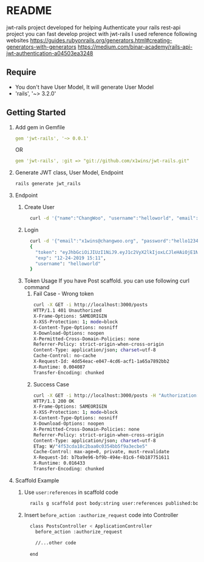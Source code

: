 # README
jwt-rails project developed for helping Authenticate your rails rest-api project
you can fast develop project with jwt-rails
I used reference following websites
https://guides.rubyonrails.org/generators.html#creating-generators-with-generators
https://medium.com/binar-academy/rails-api-jwt-authentication-a04503ea3248

## Require
* You don't have User Model, It will generate User Model
* 'rails', '~> 3.2.0'

## Getting Started
1. Add gem in Gemfile
    ```yaml
    gem 'jwt-rails', '~> 0.0.1'
    ```
    OR
    ```yaml
    gem 'jwt-rails', :git => "git://github.com/x1wins/jwt-rails.git"
    ```

2. Generate JWT class, User Model, Endpoint
    ```bash
    rails generate jwt_rails
    ```

3. Endpoint
    1. Create User
        ```bash
          curl -d '{"name":"ChangWoo", "username":"helloworld", "email":"x1wins@changwoo.org", "password":"hello1234", "password_confirmation":"hello1234"}' -H "Content-Type: application/json" -X POST -i http://localhost:3000/users
        ```
    2. Login
        ```bash
          curl -d '{"email":"x1wins@changwoo.org", "password":"hello1234"}' -H "Content-Type: application/json" -X POST http://localhost:3000/auth/login | jq
          {
            "token": "eyJhbGciOiJIUzI1NiJ9.eyJ1c2VyX2lkIjoxLCJleHAiOjE1NzcyMjkwOTl9.an-cp7gWzEuufwvWPo3SFXzpxL_G1wvNpm6g7W_gdQU",
            "exp": "12-24-2019 15:11",
            "username": "helloworld"
          }
        ```
    3. Token Usage
        If you have Post scaffold. you can use following curl command 
        1. Fail Case - Wrong token
            ```bash
            curl -X GET -i http://localhost:3000/posts
            HTTP/1.1 401 Unauthorized
            X-Frame-Options: SAMEORIGIN
            X-XSS-Protection: 1; mode=block
            X-Content-Type-Options: nosniff
            X-Download-Options: noopen
            X-Permitted-Cross-Domain-Policies: none
            Referrer-Policy: strict-origin-when-cross-origin
            Content-Type: application/json; charset=utf-8
            Cache-Control: no-cache
            X-Request-Id: 4dd54eac-e047-4cd6-acf1-1a65a7892bb2
            X-Runtime: 0.004087
            Transfer-Encoding: chunked
            ```
        2. Success Case
            ```bash
            curl -X GET -i http://localhost:3000/posts -H "Authorization: Bearer eyJhbGciOiJIUzI1NiJ9.eyJ1c2VyX2lkIjoxLCJleHAiOjE1NzcyMjkwOTl9.an-cp7gWzEuufwvWPo3SFXzpxL_G1wvNpm6g7W_gdQU"
            HTTP/1.1 200 OK
            X-Frame-Options: SAMEORIGIN
            X-XSS-Protection: 1; mode=block
            X-Content-Type-Options: nosniff
            X-Download-Options: noopen
            X-Permitted-Cross-Domain-Policies: none
            Referrer-Policy: strict-origin-when-cross-origin
            Content-Type: application/json; charset=utf-8
            ETag: W/"4f53cda18c2baa0c0354bb5f9a3ecbe5"
            Cache-Control: max-age=0, private, must-revalidate
            X-Request-Id: b7ba9e96-bf9b-494e-81c6-f4b187751611
            X-Runtime: 0.016433
            Transfer-Encoding: chunked
            ```
    
4. Scaffold Example 
    1. Use ```user:references``` in scaffold code 
        ```bash
          rails g scaffold post body:string user:references published:boolean
        ```
    2. Insert ```before_action :authorize_request``` code into Controller
        ```bash
          class PostsController < ApplicationController
            before_action :authorize_request
            
            //...other code
            
          end
        ```